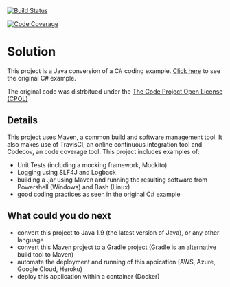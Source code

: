 [![Build Status](https://travis-ci.org/orangedonkey/Solution.svg?branch=master)](https://travis-ci.org/orangedonkey/Solution)

[![Code Coverage](https://img.shields.io/codecov/c/github/orangedonkey/Solution/master.svg)](https://codecov.io/github/orangedonkey/Solution?branch=master)

# Solution 

This project is a Java conversion of a C# coding example.
[Click here](https://www.codeproject.com/Articles/1083348/Csharp-BAD-PRACTICES-Learn-how-to-make-a-good-code)
to see the original C# example.

The original code was distrbitued under the [The Code Project Open License (CPOL)](https://www.codeproject.com/info/cpol10.aspx)

## Details

This project uses Maven, a common build and software management tool. It also makes use of TravisCI, an online continuous integration tool and Codecov, an code coverage tool. This project includes examples of:
  - Unit Tests (including a mocking framework, Mockito)
  - Logging using SLF4J and Logback
  - building a .jar using Maven and running the resulting software from Powershell (Windows) and Bash (Linux)
  - good coding practices as seen in the original C# example

## What could you do next
  - convert this project to Java 1.9 (the latest version of Java), or any other language
  - convert this Maven project to a Gradle project (Gradle is an alternative build tool to Maven)
  - automate the deployment and running of this appication (AWS, Azure, Google Cloud, Heroku)
  - deploy this application within a container (Docker)


